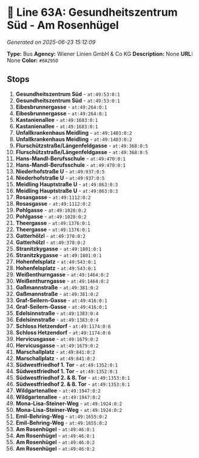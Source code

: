 # 🚌 Line 63A: Gesundheitszentrum Süd - Am Rosenhügel

*Generated on 2025-06-23 15:12:09*

**Type:** Bus
**Agency:** Wiener Linien GmbH & Co KG
**Description:** None
**URL:** None
**Color:** `#0A295D`

## Stops

1. **Gesundheitszentrum Süd** - `at:49:53:0:1`
2. **Gesundheitszentrum Süd** - `at:49:53:0:1`
3. **Eibesbrunnergasse** - `at:49:264:0:1`
4. **Eibesbrunnergasse** - `at:49:264:0:1`
5. **Kastanienallee** - `at:49:1683:0:1`
6. **Kastanienallee** - `at:49:1683:0:1`
7. **Unfallkrankenhaus Meidling** - `at:49:1403:0:2`
8. **Unfallkrankenhaus Meidling** - `at:49:1403:0:2`
9. **Flurschützstraße/Längenfeldgasse** - `at:49:368:0:5`
10. **Flurschützstraße/Längenfeldgasse** - `at:49:368:0:5`
11. **Hans-Mandl-Berufsschule** - `at:49:470:0:1`
12. **Hans-Mandl-Berufsschule** - `at:49:470:0:1`
13. **Niederhofstraße U** - `at:49:937:0:5`
14. **Niederhofstraße U** - `at:49:937:0:5`
15. **Meidling Hauptstraße U** - `at:49:863:0:3`
16. **Meidling Hauptstraße U** - `at:49:863:0:3`
17. **Rosasgasse** - `at:49:1112:0:2`
18. **Rosasgasse** - `at:49:1112:0:2`
19. **Pohlgasse** - `at:49:1028:0:2`
20. **Pohlgasse** - `at:49:1028:0:2`
21. **Theergasse** - `at:49:1376:0:1`
22. **Theergasse** - `at:49:1376:0:1`
23. **Gatterhölzl** - `at:49:378:0:2`
24. **Gatterhölzl** - `at:49:378:0:2`
25. **Stranitzkygasse** - `at:49:1801:0:1`
26. **Stranitzkygasse** - `at:49:1801:0:1`
27. **Hohenfelsplatz** - `at:49:543:0:1`
28. **Hohenfelsplatz** - `at:49:543:0:1`
29. **Weißenthurngasse** - `at:49:1464:0:2`
30. **Weißenthurngasse** - `at:49:1464:0:2`
31. **Gaßmannstraße** - `at:49:381:0:2`
32. **Gaßmannstraße** - `at:49:381:0:2`
33. **Graf-Seilern-Gasse** - `at:49:416:0:1`
34. **Graf-Seilern-Gasse** - `at:49:416:0:1`
35. **Edelsinnstraße** - `at:49:1383:0:4`
36. **Edelsinnstraße** - `at:49:1383:0:4`
37. **Schloss Hetzendorf** - `at:49:1174:0:6`
38. **Schloss Hetzendorf** - `at:49:1174:0:6`
39. **Hervicusgasse** - `at:49:1679:0:2`
40. **Hervicusgasse** - `at:49:1679:0:2`
41. **Marschallplatz** - `at:49:841:0:2`
42. **Marschallplatz** - `at:49:841:0:2`
43. **Südwestfriedhof 1. Tor** - `at:49:1352:0:1`
44. **Südwestfriedhof 1. Tor** - `at:49:1352:0:1`
45. **Südwestfriedhof 2. & 8. Tor** - `at:49:1353:0:1`
46. **Südwestfriedhof 2. & 8. Tor** - `at:49:1353:0:1`
47. **Wildgartenallee** - `at:49:1947:0:2`
48. **Wildgartenallee** - `at:49:1947:0:2`
49. **Mona-Lisa-Steiner-Weg** - `at:49:1924:0:2`
50. **Mona-Lisa-Steiner-Weg** - `at:49:1924:0:2`
51. **Emil-Behring-Weg** - `at:49:1655:0:2`
52. **Emil-Behring-Weg** - `at:49:1655:0:2`
53. **Am Rosenhügel** - `at:49:46:0:1`
54. **Am Rosenhügel** - `at:49:46:0:1`
55. **Am Rosenhügel** - `at:49:46:0:2`
56. **Am Rosenhügel** - `at:49:46:0:2`